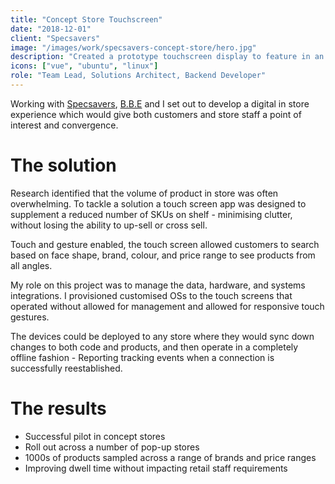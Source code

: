 ```yaml
---
title: "Concept Store Touchscreen"
date: "2018-12-01"
client: "Specsavers"
image: "/images/work/specsavers-concept-store/hero.jpg"
description: "Created a prototype touchscreen display to feature in an upcoming concept store"
icons: ["vue", "ubuntu", "linux"]
role: "Team Lead, Solutions Architect, Backend Developer"
---
```


Working with [Specsavers](https://www.specsavers.com.au/),
[B.B.E](https://bbe.io) and I set out to develop a digital in store experience
which would give both customers and store staff a point of interest and
convergence.

# The solution

Research identified that the volume of product in store was often overwhelming.
To tackle a solution a touch screen app was designed to supplement a reduced
number of SKUs on shelf - minimising clutter, without losing the ability to
up-sell or cross sell.

Touch and gesture enabled, the touch screen allowed customers to search based on
face shape, brand, colour, and price range to see products from all angles.

My role on this project was to manage the data, hardware, and systems
integrations. I provisioned customised OSs to the touch screens that operated
without allowed for management and allowed for responsive touch gestures.

The devices could be deployed to any store where they would sync down changes to
both code and products, and then operate in a completely offline fashion -
Reporting tracking events when a connection is successfully reestablished.

# The results
- Successful pilot in concept stores
- Roll out across a number of pop-up stores
- 1000s of products sampled across a range of brands and price ranges
- Improving dwell time without impacting retail staff requirements
